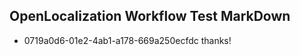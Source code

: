 ## OpenLocalization Workflow Test MarkDown
* 0719a0d6-01e2-4ab1-a178-669a250ecfdc 
thanks!<!--HONumber=Mar16_HO2-->
